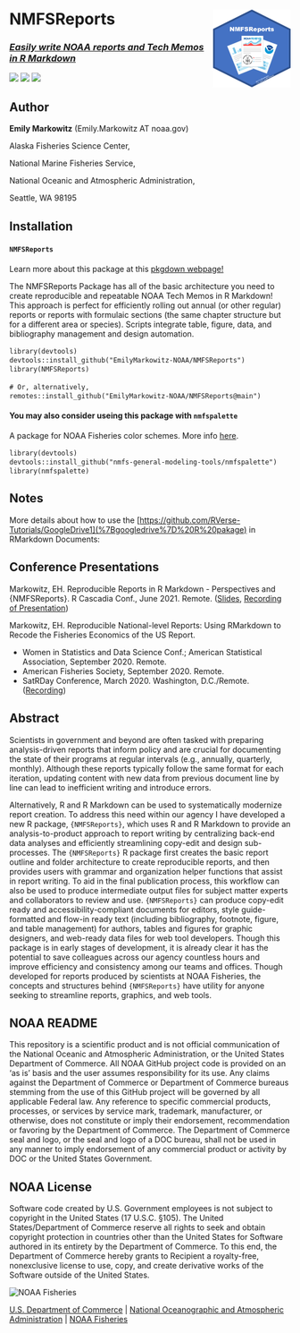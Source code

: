 <!-- README.md is generated from README.Rmd. Please edit that file -->

# NMFSReports <a href={https://emilymarkowitz-noaa.github.io/NMFSReports}><img src="man/figures/logo.png" align="right" width=139 height=139 alt="logo with an image of a NOAA Fisheries report" />

### *Easily write NOAA reports and Tech Memos in R Markdown*

[![](https://img.shields.io/badge/devel%20version-0.0.1.1-blue.svg)](https://github.com/EmilyMarkowitz-NOAA/NMFSReports)
[![](https://img.shields.io/badge/lifecycle-maturing-blue.svg)](https://www.tidyverse.org/lifecycle/#maturing)
[![](https://img.shields.io/github/last-commit/EmilyMarkowitz-NOAA/NMFSReports.svg)](https://github.com/EmilyMarkowitz-NOAA/NMFSReports/commits/master)

## Author

**Emily Markowitz** (Emily.Markowitz AT noaa.gov)

Alaska Fisheries Science Center,

National Marine Fisheries Service,

National Oceanic and Atmospheric Administration,

Seattle, WA 98195

## Installation

#### `NMFSReports`

Learn more about this package at this [pkgdown
webpage!](https://emilymarkowitz-noaa.github.io/NMFSReports/)

The NMFSReports Package has all of the basic architecture you need to
create reproducible and repeatable NOAA Tech Memos in R Markdown! This
approach is perfect for efficiently rolling out annual (or other
regular) reports or reports with formulaic sections (the same chapter
structure but for a different area or species). Scripts integrate table,
figure, data, and bibliography management and design automation.

    library(devtools)
    devtools::install_github("EmilyMarkowitz-NOAA/NMFSReports")
    library(NMFSReports)

    # Or, alternatively, 
    remotes::install_github("EmilyMarkowitz-NOAA/NMFSReports@main")

#### You may also consider useing this package with `nmfspalette`

A package for NOAA Fisheries color schemes. More info
[here](https://github.com/nmfs-general-modeling-tools/nmfspalette).

    library(devtools)
    devtools::install_github("nmfs-general-modeling-tools/nmfspalette")
    library(nmfspalette)

## Notes

More details about how to use the
[https://github.com/RVerse-Tutorials/GoogleDrive1](%7Bgoogledrive%7D%20R%20pakage)
in RMarkdown Documents:

## Conference Presentations

Markowitz, EH. Reproducible Reports in R Markdown - Perspectives and
{NMFSReports}. R Cascadia Conf., June 2021. Remote.
([Slides](https://github.com/EmilyMarkowitz-NOAA/NMFSReports/blob/main/presentations/2021-06-05NMFSReports-RCascadiaConf.pdf),
[Recording of
Presentation](https://www.youtube.com/watch?v=zNKdQ6jvr-M&list=PLzwtsyfF_Z4pPszfwklTD66AWUuMwS7qw&index=11))

Markowitz, EH. Reproducible National-level Reports: Using RMarkdown to
Recode the Fisheries Economics of the US Report.

-   Women in Statistics and Data Science Conf.; American Statistical
    Association, September 2020. Remote.
-   American Fisheries Society, September 2020. Remote.
-   SatRDay Conference, March 2020. Washington, D.C./Remote.
    ([Recording](https://youtu.be/-mycRwaC60A))

## Abstract

Scientists in government and beyond are often tasked with preparing
analysis-driven reports that inform policy and are crucial for
documenting the state of their programs at regular intervals (e.g.,
annually, quarterly, monthly). Although these reports typically follow
the same format for each iteration, updating content with new data from
previous document line by line can lead to inefficient writing and
introduce errors.

Alternatively, R and R Markdown can be used to systematically modernize
report creation. To address this need within our agency I have developed
a new R package, `{NMFSReports}`, which uses R and R Markdown to provide
an analysis-to-product approach to report writing by centralizing
back-end data analyses and efficiently streamlining copy-edit and design
sub-processes. The `{NMFSReports}` R package first creates the basic
report outline and folder architecture to create reproducible reports,
and then provides users with grammar and organization helper functions
that assist in report writing. To aid in the final publication process,
this workflow can also be used to produce intermediate output files for
subject matter experts and collaborators to review and use.
`{NMFSReports}` can produce copy-edit ready and accessibility-compliant
documents for editors, style guide-formatted and flow-in ready text
(including bibliography, footnote, figure, and table management) for
authors, tables and figures for graphic designers, and web-ready data
files for web tool developers. Though this package is in early stages of
development, it is already clear it has the potential to save colleagues
across our agency countless hours and improve efficiency and consistency
among our teams and offices. Though developed for reports produced by
scientists at NOAA Fisheries, the concepts and structures behind
`{NMFSReports}` have utility for anyone seeking to streamline reports,
graphics, and web tools.

## NOAA README

This repository is a scientific product and is not official
communication of the National Oceanic and Atmospheric Administration, or
the United States Department of Commerce. All NOAA GitHub project code
is provided on an ‘as is’ basis and the user assumes responsibility for
its use. Any claims against the Department of Commerce or Department of
Commerce bureaus stemming from the use of this GitHub project will be
governed by all applicable Federal law. Any reference to specific
commercial products, processes, or services by service mark, trademark,
manufacturer, or otherwise, does not constitute or imply their
endorsement, recommendation or favoring by the Department of Commerce.
The Department of Commerce seal and logo, or the seal and logo of a DOC
bureau, shall not be used in any manner to imply endorsement of any
commercial product or activity by DOC or the United States Government.

## NOAA License

Software code created by U.S. Government employees is not subject to
copyright in the United States (17 U.S.C. §105). The United
States/Department of Commerce reserve all rights to seek and obtain
copyright protection in countries other than the United States for
Software authored in its entirety by the Department of Commerce. To this
end, the Department of Commerce hereby grants to Recipient a
royalty-free, nonexclusive license to use, copy, and create derivative
works of the Software outside of the United States.

<img src="https://raw.githubusercontent.com/nmfs-general-modeling-tools/nmfspalette/main/man/figures/noaa-fisheries-rgb-2line-horizontal-small.png" height="75" alt="NOAA Fisheries">

[U.S. Department of Commerce](https://www.commerce.gov/) | [National
Oceanographic and Atmospheric Administration](https://www.noaa.gov) |
[NOAA Fisheries](https://www.fisheries.noaa.gov/)
